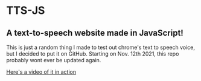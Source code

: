 # TTS-JS

## A text-to-speech website made in JavaScript!
This is just a random thing I made to test out chrome's text to speech voice, but I decided to put it on GitHub. Starting on Nov. 12th 2021, this repo probably wont ever be updated again.

[Here's a video of it in action](https://vimeo.com/645422633)